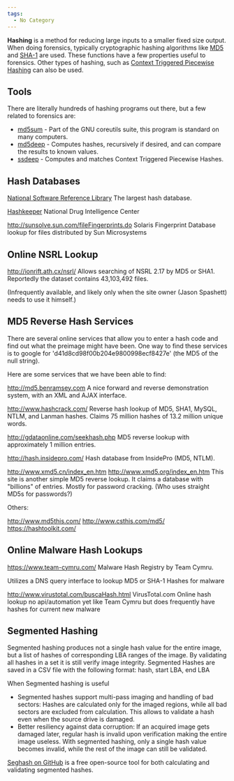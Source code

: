 ```yaml
---
tags:
  - No Category
---
```

**Hashing** is a method for reducing large inputs to a smaller fixed
size output. When doing forensics, typically cryptographic hashing
algorithms like [MD5](md5.md) and [SHA-1](sha-1.md) are
used. These functions have a few properties useful to forensics. Other
types of hashing, such as [Context Triggered Piecewise
Hashing](context_triggered_piecewise_hashing.md) can also be
used.

## Tools

There are literally hundreds of hashing programs out there, but a few
related to forensics are:

- [md5sum](md5sum.md) - Part of the GNU coreutils suite, this program is
  standard on many computers.
- [md5deep](md5deep.md) - Computes hashes, recursively if
  desired, and can compare the results to known values.
- [ssdeep](ssdeep.md) - Computes and matches Context Triggered
  Piecewise Hashes.

## Hash Databases

[National Software Reference Library](national_software_reference_library.md)
The largest hash database.

[Hashkeeper](hashkeeper.md)
National Drug Intelligence Center

<http://sunsolve.sun.com/fileFingerprints.do>
Solaris Fingerprint Database lookup for files distributed by Sun
Microsystems

## Online NSRL Lookup

<http://ionrift.ath.cx/nsrl/>
Allows searching of NSRL 2.17 by MD5 or SHA1. Reportedly the dataset
contains 43,103,492 files.

(Infrequently available, and likely only when the site owner (Jason
Spashett) needs to use it himself.)

## MD5 Reverse Hash Services

There are several online services that allow you to enter a hash code
and find out what the preimage might have been. One way to find these
services is to google for 'd41d8cd98f00b204e9800998ecf8427e' (the MD5 of
the null string).

Here are some services that we have been able to find:

<http://md5.benramsey.com>
A nice forward and reverse demonstration system, with an XML and AJAX
interface.

<!-- -->

<http://www.hashcrack.com/>
Reverse hash lookup of MD5, SHA1, MySQL, NTLM, and Lanman hashes. Claims
75 million hashes of 13.2 million unique words.

<!-- -->

<http://gdataonline.com/seekhash.php>
MD5 reverse lookup with approximately 1 million entries.

<!-- -->

<http://hash.insidepro.com/>
Hash database from InsidePro (MD5, NTLM).

<!-- -->

<http://www.xmd5.cn/index_en.htm>
<http://www.xmd5.org/index_en.htm>
This site is another simple MD5 reverse lookup. It claims a database
with "billions" of entries. Mostly for password cracking. (Who uses
straight MD5s for passwords?)

Others:

<http://www.md5this.com/>
<http://www.csthis.com/md5/>
<https://hashtoolkit.com/>

## Online Malware Hash Lookups

<https://www.team-cymru.com/>
Malware Hash Registry by Team Cymru.

Utilizes a DNS query interface to lookup MD5 or SHA-1 Hashes for malware

<http://www.virustotal.com/buscaHash.html>
VirusTotal.com Online hash lookup no api/automation yet like Team Cymru
but does frequently have hashes for current new malware

## Segmented Hashing

Segmented hashing produces not a single hash value for the entire image,
but a list of hashes of corresponding LBA ranges of the image. By
validating all hashes in a set it is still verify image integrity.
Segmented Hashes are saved in a CSV file with the following format:
hash, start LBA, end LBA

When Segmented hashing is useful

- Segmented hashes support multi-pass imaging and handling of bad
  sectors: Hashes are calculated only for the imaged regions, while all
  bad sectors are excluded from calculation. This allows to validate a
  hash even when the source drive is damaged.
- Better resiliency against data corruption: If an acquired image gets
  damaged later, regular hash is invalid upon verification making the
  entire image useless. With segmented hashing, only a single hash value
  becomes invalid, while the rest of the image can still be validated.

[Seghash on GitHub](https://github.com/atola-technology/seghash) is a
free open-source tool for both calculating and validating segmented
hashes.
